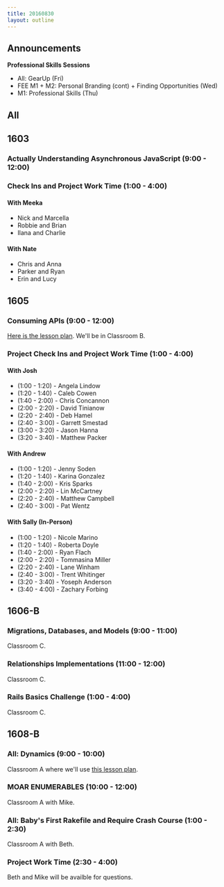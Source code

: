 ```yaml
---
title: 20160830
layout: outline
---
```


## Announcements
**Professional Skills Sessions**

* All: GearUp (Fri)
* FEE M1 + M2: Personal Branding (cont) + Finding Opportunities (Wed)
* M1: Professional Skills (Thu)

## All


## 1603

### Actually Understanding Asynchronous JavaScript (9:00 - 12:00)

### Check Ins and Project Work Time (1:00 - 4:00)

#### With Meeka

- Nick and Marcella
- Robbie and Brian
- Ilana and Charlie

#### With Nate

- Chris and Anna
- Parker and Ryan
- Erin and Lucy


## 1605

### Consuming APIs (9:00 - 12:00)

[Here is the lesson plan](https://github.com/turingschool/lesson_plans/blob/master/ruby_03-professional_rails_applications/consuming_an_api.md). We'll be in Classroom B.

### Project Check Ins and Project Work Time (1:00 - 4:00)

#### With Josh

* (1:00 - 1:20) - Angela Lindow
* (1:20 - 1:40) - Caleb Cowen
* (1:40 - 2:00) - Chris Concannon
* (2:00 - 2:20) - David Tinianow
* (2:20 - 2:40) - Deb Hamel
* (2:40 - 3:00) - Garrett Smestad
* (3:00 - 3:20) - Jason Hanna
* (3:20 - 3:40) - Matthew Packer

#### With Andrew

* (1:00 - 1:20) - Jenny Soden
* (1:20 - 1:40) - Karina Gonzalez
* (1:40 - 2:00) - Kris Sparks
* (2:00 - 2:20) - Lin McCartney
* (2:20 - 2:40) - Matthew Campbell
* (2:40 - 3:00) - Pat Wentz

#### With Sally (In-Person)

* (1:00 - 1:20) - Nicole Marino
* (1:20 - 1:40) - Roberta Doyle
* (1:40 - 2:00) - Ryan Flach
* (2:00 - 2:20) - Tommasina Miller
* (2:20 - 2:40) - Lane Winham
* (2:40 - 3:00) - Trent Whitinger
* (3:20 - 3:40) - Yoseph Anderson
* (3:40 - 4:00) - Zachary Forbing

## 1606-B

### Migrations, Databases, and Models (9:00 - 11:00)

Classroom C.

### Relationships Implementations (11:00 - 12:00)

Classroom C.

### Rails Basics Challenge (1:00 - 4:00)

Classroom C.


## 1608-B

### All: Dynamics (9:00 - 10:00)

Classroom A where we'll use [this lesson plan](https://github.com/turingschool/dynamics/blob/master/drive.markdown).

### MOAR ENUMERABLES (10:00 - 12:00)

Classroom A with Mike.

### All: Baby's First Rakefile and Require Crash Course (1:00 - 2:30)

Classroom A with Beth.

### Project Work Time (2:30 - 4:00)

Beth and Mike will be availble for questions.
